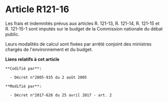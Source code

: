 # Article R121-16

Les frais et indemnités prévus aux articles R. 121-13, R. 121-14, R. 121-15 et R. 121-15-1 sont imputés sur le budget de la
Commission nationale du débat public.

Leurs modalités de calcul sont fixées par arrêté conjoint des ministres chargés de l'environnement et du budget.

**Liens relatifs à cet article**

	**Codifié par**:

	  - Décret n°2005-935 du 2 août 2005

	**Modifié par**:

	  - Décret n°2017-626 du 25 avril 2017 - art. 2
